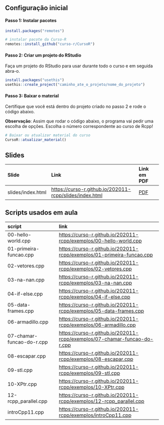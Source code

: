 
<!-- README.md is generated from README.Rmd. Please edit that file -->

## Configuração inicial

#### Passo 1: Instalar pacotes

``` r
install.packages("remotes")

# instalar pacote da Curso-R
remotes::install_github("curso-r/CursoR")
```

#### Passo 2: Criar um projeto do RStudio

Faça um projeto do RStudio para usar durante todo o curso e em seguida
abra-o.

``` r
install.packages("usethis")
usethis::create_project("caminho_ate_o_projeto/nome_do_projeto")
```

#### Passo 3: Baixar o material

Certifique que você está dentro do projeto criado no passo 2 e rode o
código abaixo.

**Observação**: Assim que rodar o código abaixo, o programa vai pedir
uma escolha de opções. Escolha o número correspondente ao curso de
Rcpp\!

``` r
# Baixar ou atualizar material do curso
CursoR::atualizar_material()
```

## Slides

| Slide             | Link                                                      | Link em PDF                                                                |
| :---------------- | :-------------------------------------------------------- | :------------------------------------------------------------------------- |
| slides/index.html | <https://curso-r.github.io/202011-rcpp/slides/index.html> | <a href='https://curso-r.github.io/202011-rcpp/slides/index.pdf'> PDF </a> |

## Scripts usados em aula

| script                    | link                                                                       |
| :------------------------ | :------------------------------------------------------------------------- |
| 00-hello-world.cpp        | <https://curso-r.github.io/202011-rcpp/exemplos/00-hello-world.cpp>        |
| 01-primeira-funcao.cpp    | <https://curso-r.github.io/202011-rcpp/exemplos/01-primeira-funcao.cpp>    |
| 02-vetores.cpp            | <https://curso-r.github.io/202011-rcpp/exemplos/02-vetores.cpp>            |
| 03-na-nan.cpp             | <https://curso-r.github.io/202011-rcpp/exemplos/03-na-nan.cpp>             |
| 04-if-else.cpp            | <https://curso-r.github.io/202011-rcpp/exemplos/04-if-else.cpp>            |
| 05-data-frames.cpp        | <https://curso-r.github.io/202011-rcpp/exemplos/05-data-frames.cpp>        |
| 06-armadillo.cpp          | <https://curso-r.github.io/202011-rcpp/exemplos/06-armadillo.cpp>          |
| 07-chamar-funcao-do-r.cpp | <https://curso-r.github.io/202011-rcpp/exemplos/07-chamar-funcao-do-r.cpp> |
| 08-escapar.cpp            | <https://curso-r.github.io/202011-rcpp/exemplos/08-escapar.cpp>            |
| 09-stl.cpp                | <https://curso-r.github.io/202011-rcpp/exemplos/09-stl.cpp>                |
| 10-XPtr.cpp               | <https://curso-r.github.io/202011-rcpp/exemplos/10-XPtr.cpp>               |
| 12-rcpp\_parallel.cpp     | <https://curso-r.github.io/202011-rcpp/exemplos/12-rcpp_parallel.cpp>      |
| introCpp11.cpp            | <https://curso-r.github.io/202011-rcpp/exemplos/introCpp11.cpp>            |
